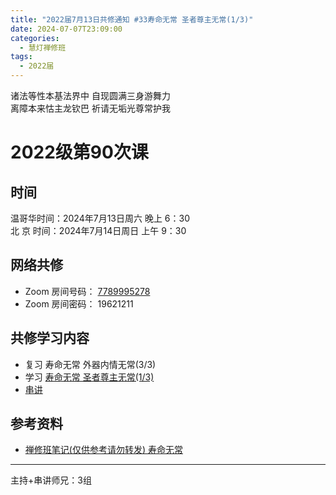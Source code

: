 ```yaml
---
title: "2022届7月13日共修通知 #33寿命无常 圣者尊主无常(1/3)"
date: 2024-07-07T23:09:00
categories:
  - 慧灯禅修班
tags:
  - 2022届
---
```

诸法等性本基法界中 自现圆满三身游舞力\
离障本来怙主龙钦巴 祈请无垢光尊常护我

# 2022级第90次课

## 时间

温哥华时间：2024年7月13日周六 晚上 6：30\
北  京 时间：2024年7月14日周日 上午 9：30

## 网络共修

* Zoom 房间号码： [7789995278](https://us02web.zoom.us/j/7789995278?pwd=VjZmbWJFY2k2K0E5RVB2cTNIQmhqUT09)
* Zoom 房间密码： 19621211

## 共修学习内容

* 复习 寿命无常 外器内情无常(3/3)
* 学习 [寿命无常 圣者尊主无常(1/3)](https://www.huidengchanxiu.net/4jx/2wc/04)
* [串讲](https://box.hdcxb.net/%E5%85%B6%E4%BB%96%E8%B5%84%E6%96%99/f/2022%E5%B1%8A)


## 参考资料

* [禅修班笔记(仅供参考请勿转发) 寿命无常](https://bj.cxb123.cc/2wc/)
- - -


主持+串讲师兄：3组
